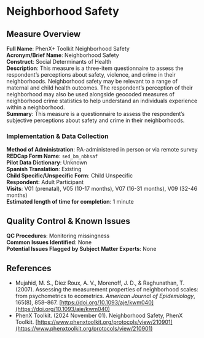 # Neighborhood Safety
## Measure Overview
**Full Name**: PhenX+ Toolkit Neighborhood Safety  
**Acronym/Brief Name**: Neighborhood Safety  
**Construct**: Social Determinants of Health  
**Description**: This measure is a three-item questionnaire to assess the respondent’s perceptions about safety, violence, and crime in their neighborhoods. Neighborhood safety may be relevant to a range of maternal and child health outcomes. The respondent’s perception of their neighborhood may also be used alongside geocoded measures of neighborhood crime statistics to help understand an individuals experience within a neighborhood.   
**Summary**: This measure is a questionnaire to assess the respondent’s subjective perceptions about safety and crime in their neighborhoods. 

### Implementation & Data Collection
**Method of Administration**: RA-administered in person or via remote survey  
**REDCap Form Name**: `sed_bm_nbhsaf`  
**Pilot Data Dictionary**: Unknown  
**Spanish Translation**: Existing  
**Child Specific/Unspecific Form**: Child Unspecific  
**Respondent:** Adult Participant   
**Visits**: V01 (prenatal), V05 (10-17 months), V07 (16-31 months), V09 (32-46 months)    
**Estimated length of time for completion**: 1 minute

## Quality Control & Known Issues
**QC Procedures**: Monitoring missingness   
**Common Issues Identified**: None  
**Potential Issues Flagged by Subject Matter Experts**: None

## References
- Mujahid, M. S., Diez Roux, A. V., Morenoff, J. D., & Raghunathan, T. (2007). Assessing the measurement properties of neighborhood scales: from psychometrics to ecometrics. *American Journal of Epidemiology*, 165(8), 858–867. [https://doi.org/10.1093/aje/kwm040](https://doi.org/10.1093/aje/kwm040)
- PhenX Toolkit. (2024 November 01). Neighborhood Safety, PhenX Toolkit. [https://www.phenxtoolkit.org/protocols/view/210901](https://www.phenxtoolkit.org/protocols/view/210901)
